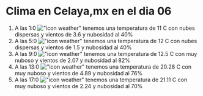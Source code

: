 # Clima en Celaya,mx en el dia 06

1. A las 1:0 !["icon weather"](http://openweathermap.org/img/w/03n.png) tenemos una temperatura de 11 C con nubes dispersas y  vientos de 3.6 y nubosidad al 40%
1. A las 5:0 !["icon weather"](http://openweathermap.org/img/w/03n.png) tenemos una temperatura de 12 C con nubes dispersas y  vientos de 1.5 y nubosidad al 40%
1. A las 9:0 !["icon weather"](http://openweathermap.org/img/w/04d.png) tenemos una temperatura de 12.5 C con muy nuboso y  vientos de 2.07 y nubosidad al 82%
1. A las 13:0 !["icon weather"](http://openweathermap.org/img/w/04d.png) tenemos una temperatura de 20.28 C con muy nuboso y  vientos de 4.89 y nubosidad al 76%
1. A las 17:0 !["icon weather"](http://openweathermap.org/img/w/04d.png) tenemos una temperatura de 21.11 C con muy nuboso y  vientos de 2.24 y nubosidad al 70%
